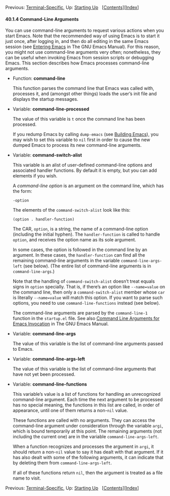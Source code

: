 <!-- This is the GNU Emacs Lisp Reference Manual
corresponding to Emacs version 27.2.

Copyright (C) 1990-1996, 1998-2021 Free Software Foundation,
Inc.

Permission is granted to copy, distribute and/or modify this document
under the terms of the GNU Free Documentation License, Version 1.3 or
any later version published by the Free Software Foundation; with the
Invariant Sections being "GNU General Public License," with the
Front-Cover Texts being "A GNU Manual," and with the Back-Cover
Texts as in (a) below.  A copy of the license is included in the
section entitled "GNU Free Documentation License."

(a) The FSF's Back-Cover Text is: "You have the freedom to copy and
modify this GNU manual.  Buying copies from the FSF supports it in
developing GNU and promoting software freedom." -->

<!-- Created by GNU Texinfo 6.7, http://www.gnu.org/software/texinfo/ -->

Previous: [Terminal-Specific](Terminal_002dSpecific.html), Up: [Starting Up](Starting-Up.html)   \[[Contents](index.html#SEC_Contents "Table of contents")]\[[Index](Index.html "Index")]

#### 40.1.4 Command-Line Arguments

You can use command-line arguments to request various actions when you start Emacs. Note that the recommended way of using Emacs is to start it just once, after logging in, and then do all editing in the same Emacs session (see [Entering Emacs](https://www.gnu.org/software/emacs/manual/html_node/emacs/Entering-Emacs.html#Entering-Emacs) in The GNU Emacs Manual). For this reason, you might not use command-line arguments very often; nonetheless, they can be useful when invoking Emacs from session scripts or debugging Emacs. This section describes how Emacs processes command-line arguments.

*   Function: **command-line**

    This function parses the command line that Emacs was called with, processes it, and (amongst other things) loads the user’s init file and displays the startup messages.

<!---->

*   Variable: **command-line-processed**

    The value of this variable is `t` once the command line has been processed.

    If you redump Emacs by calling `dump-emacs` (see [Building Emacs](Building-Emacs.html)), you may wish to set this variable to `nil` first in order to cause the new dumped Emacs to process its new command-line arguments.

<!---->

*   Variable: **command-switch-alist**

    This variable is an alist of user-defined command-line options and associated handler functions. By default it is empty, but you can add elements if you wish.

    A *command-line option* is an argument on the command line, which has the form:

        -option

    The elements of the `command-switch-alist` look like this:

        (option . handler-function)

    The CAR, `option`, is a string, the name of a command-line option (including the initial hyphen). The `handler-function` is called to handle `option`, and receives the option name as its sole argument.

    In some cases, the option is followed in the command line by an argument. In these cases, the `handler-function` can find all the remaining command-line arguments in the variable `command-line-args-left` (see below). (The entire list of command-line arguments is in `command-line-args`.)

    Note that the handling of `command-switch-alist` doesn’t treat equals signs in `option` specially. That is, if there’s an option like `--name=value` on the command line, then only a `command-switch-alist` member whose `car` is literally `--name=value` will match this option. If you want to parse such options, you need to use `command-line-functions` instead (see below).

    The command-line arguments are parsed by the `command-line-1` function in the `startup.el` file. See also [Command Line Arguments for Emacs Invocation](https://www.gnu.org/software/emacs/manual/html_node/emacs/Emacs-Invocation.html#Emacs-Invocation) in The GNU Emacs Manual.

<!---->

*   Variable: **command-line-args**

    The value of this variable is the list of command-line arguments passed to Emacs.

<!---->

*   Variable: **command-line-args-left**

    The value of this variable is the list of command-line arguments that have not yet been processed.

<!---->

*   Variable: **command-line-functions**

    This variable’s value is a list of functions for handling an unrecognized command-line argument. Each time the next argument to be processed has no special meaning, the functions in this list are called, in order of appearance, until one of them returns a non-`nil` value.

    These functions are called with no arguments. They can access the command-line argument under consideration through the variable `argi`, which is bound temporarily at this point. The remaining arguments (not including the current one) are in the variable `command-line-args-left`.

    When a function recognizes and processes the argument in `argi`, it should return a non-`nil` value to say it has dealt with that argument. If it has also dealt with some of the following arguments, it can indicate that by deleting them from `command-line-args-left`.

    If all of these functions return `nil`, then the argument is treated as a file name to visit.

Previous: [Terminal-Specific](Terminal_002dSpecific.html), Up: [Starting Up](Starting-Up.html)   \[[Contents](index.html#SEC_Contents "Table of contents")]\[[Index](Index.html "Index")]
